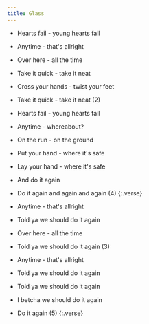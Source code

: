```yaml
---
title: Glass
---
```


- Hearts fail - young hearts fail
- Anytime - that's allright
- Over here - all the time
- Take it quick - take it neat
- Cross your hands - twist your feet
- Take it quick - take it neat (2)
- Hearts fail - young hearts fail
- Anytime - whereabout?
- On the run - on the ground
- Put your hand - where it's safe
- Lay your hand - where it's safe
- And do it again
- Do it again and again and again (4)
{:.verse}

- Anytime - that's allright
- Told ya we should do it again
- Over here - all the time
- Told ya we should do it again (3)
- Anytime - that's allright
- Told ya we should do it again
- Told ya we should do it again
- I betcha we should do it again
- Do it again (5)
{:.verse}
